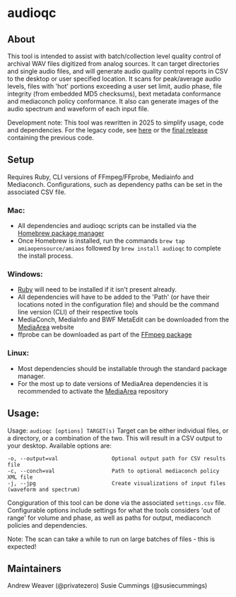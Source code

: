 # audioqc

## About
This tool is intended to assist with batch/collection level quality control of archival WAV files digitized from analog sources. It can target directories and single audio files, and will generate audio quality control reports in CSV to the desktop or user specified location. It scans for peak/average audio levels, files with 'hot' portions exceeding a user set limit, audio phase, file integrity (from embedded MD5 checksums), bext metadata conformance and mediaconch policy conformance. It also can generate images of the audio spectrum and waveform of each input file.

Development note: This tool was rewritten in 2025 to simplify usage, code and dependencies. For the legacy code, see [here](https://github.com/amiaopensource/audioqc/tree/new-code-base/deprecated) or the [final release](https://github.com/amiaopensource/audioqc/releases/tag/2025-05-23) containing the previous code.


## Setup

Requires Ruby, CLI versions of FFmpeg/FFprobe, Mediainfo and Mediaconch.
Configurations, such as dependency paths can be set in the associated CSV file.

### Mac:
* All dependencies and audioqc scripts can be installed via the [Homebrew package manager](https://brew.sh/)
* Once Homebrew is installed, run the commands `brew tap amiaopensource/amiaos` followed by `brew install audioqc` to complete the install process.

### Windows:
* [Ruby](https://rubyinstaller.org/) will need to be installed if it isn't present already.
* All dependencies will have to be added to the 'Path' (or have their locations noted in the configuration file) and should be the command line version (CLI) of their respective tools
* MediaConch, MediaInfo and BWF MetaEdit can be downloaded from the [MediaArea](https://mediaarea.net/) website
* ffprobe can be downloaded as part of the [FFmpeg package](https://ffmpeg.org/download.html#build-windows)


### Linux:
* Most dependencies should be installable through the standard package manager.
* For the most up to date versions of MediaArea dependencies it is recommended to activate the [MediaArea](https://mediaarea.net/en/Repos) repository

## Usage:
Usage: `audioqc [options] TARGET(s)` Target can be either individual files, or a directory, or a combination of the two. This will result in a CSV output to your desktop.
Available options are:

    -o, --output=val                 Optional output path for CSV results file
    -c, --conch=val                  Path to optional mediaconch policy XML file
    -j, --jpg                        Create visualizations of input files (waveform and spectrum)

Congiguration of this tool can be done via the associated `settings.csv` file. Configurable options include settings for what the tools considers 'out of range' for volume and phase, as well as paths for output, mediaconch policies and dependencies.

Note: The scan can take a while to run on large batches of files - this is expected!

## Maintainers
Andrew Weaver (@privatezero)
Susie Cummings (@susiecummings)
